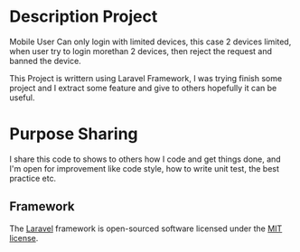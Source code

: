 # Description Project
Mobile User Can only login with limited devices, this case 2 devices limited, when user try to login morethan 2 devices, then reject the request and banned the device.

This Project is writtern using Laravel Framework, 
I was trying finish some project and I extract some feature and give to others hopefully it can be useful.

# Purpose Sharing
I share this code to shows to others how I code and get things done, and I'm open for improvement like code style, how to write unit test, the best practice etc.


## Framework
The <a target="_blank" href="https://laravel.com/">Laravel</a> framework is open-sourced software licensed under the [MIT license](http://opensource.org/licenses/MIT).
